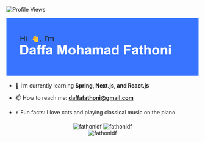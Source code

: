 ![Profile Views](https://komarev.com/ghpvc/?username=fathonidf&style=for-the-badge)
<div align="center">
  <img src="header.png"/>
</div>

- 🌱 I’m currently learning **Spring, Next.js, and React.js**
  
- 📫 How to reach me: **daffafathoni@gmail.com**
  
- ⚡ Fun facts: I love cats and playing classical music on the piano


<div align="center">
  <img src="https://github-readme-streak-stats.herokuapp.com/?user=fathonidf&theme=maroongold" alt="fathonidf" style="display:inline-block;"/>
  <img src="https://github-readme-stats.vercel.app/api?username=fathonidf&show_icons=true&locale=en&theme=maroongold" alt="fathonidf" style="display:inline-block;"/>
</div>
<div align="center">
  <img src="https://github-readme-stats.vercel.app/api/top-langs/?username=fathonidf&layout=compact&theme=maroongold" alt="fathonidf" />
</div>
